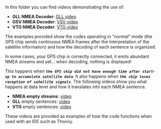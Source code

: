 In this folder you can find videos demonstrating the use of:
- **GLL NMEA Decoder**: [GLL video](https://github.com/MicroControleurMonde/RP2040_GPS_NMEA/blob/main/videos/GLL%20NMEA.mp4)
- **GSV NMEA Decoder**: [VSV video](https://github.com/MicroControleurMonde/RP2040_GPS_NMEA/blob/main/videos/GSV%20NMEA.mp4)
- **VTG NMEA Decoder**: [VTG video](https://github.com/MicroControleurMonde/RP2040_GPS_NMEA/blob/main/videos/VTG%20NMEA.mp4)
  
The examples provided show the codes operating in "*normal*" mode (the GPS chip sends continuous NMEA frames after the interpretation of the satellite information) and how the decoding of each sentence is organized.

In some cases, your GPS chip is correctly connected, it emits abundant NMEA streams and yet... when decoding, nothing is displayed! 

This happens when ***`the GPS chip did not have enough time after start-up to accumulate satellite data`***. It also happens when ***`the chip loses reception of satellite signals`***.
The following videos show you what happens at data level and how it translates into each NMEA sentence.

- **NMEA empty streams**: [video](https://github.com/MicroControleurMonde/RP2040_GPS_NMEA/blob/main/videos/NMEA%20Empty%20sentences.mp4)
- **GLL** empty sentences: [video](https://github.com/MicroControleurMonde/RP2040_GPS_NMEA/blob/main/videos/GLL%20NMEA%20sentences%20empty.mp4)
- **VTG** empty sentences: [video](https://github.com/MicroControleurMonde/RP2040_GPS_NMEA/blob/main/videos/VTG%20NMEA%20sentences%20empty.mp4)

These videos are provided as examples of how the code functions when used with an IDE such as Thonny.

